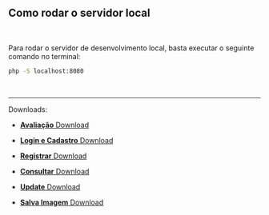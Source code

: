<br><br>

## Como rodar o servidor local

<br>

Para rodar o servidor de desenvolvimento local, basta executar o seguinte comando no terminal:

```bash
php -S localhost:8080
```

<br>

---



Downloads:

- [**Avaliação** Download](https://github.com/MdevSs/Otica-Argo-PHP/raw/main/avaliation.zip)

- [**Login e Cadastro** Download](https://github.com/MdevSs/Otica-Argo-PHP/raw/main/auth.zip)

- [**Registrar** Download](https://github.com/MdevSs/Otica-Argo-PHP/raw/main/Registrar.zip)

- [**Consultar** Download](https://github.com/MdevSs/Otica-Argo-PHP/raw/main/consulta/consulta.php)

- [**Update** Download](https://github.com/MdevSs/Otica-Argo-PHP/raw/main/Update/update.php)

- [**Salva Imagem** Download](https://github.com/MdevSs/Otica-Argo-PHP/raw/main/Insert_e_routes.zip)

  
